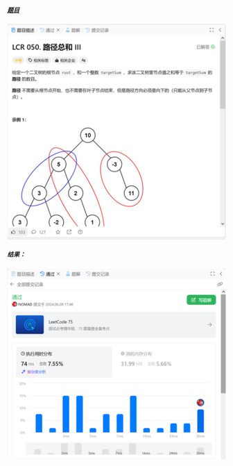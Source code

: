 ##### [题目](https://leetcode.cn/problems/6eUYwP/description/)
![pic](img.png)
##### 结果：
![pic](result.png)